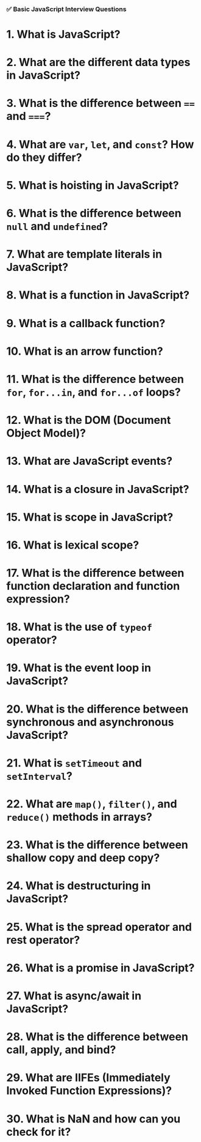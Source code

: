 ### ✅ Basic JavaScript Interview Questions

# 1. What is JavaScript?
# 2. What are the different data types in JavaScript?
# 3. What is the difference between `==` and `===`?
# 4. What are `var`, `let`, and `const`? How do they differ?
# 5. What is hoisting in JavaScript?
# 6. What is the difference between `null` and `undefined`?
# 7. What are template literals in JavaScript?
# 8. What is a function in JavaScript?
# 9. What is a callback function?
# 10. What is an arrow function?
# 11. What is the difference between `for`, `for...in`, and `for...of` loops?
# 12. What is the DOM (Document Object Model)?
# 13. What are JavaScript events?
# 14. What is a closure in JavaScript?
# 15. What is scope in JavaScript?
# 16. What is lexical scope?
# 17. What is the difference between function declaration and function expression?
# 18. What is the use of `typeof` operator?
# 19. What is the event loop in JavaScript?
# 20. What is the difference between synchronous and asynchronous JavaScript?
# 21. What is `setTimeout` and `setInterval`?
# 22. What are `map()`, `filter()`, and `reduce()` methods in arrays?
# 23. What is the difference between shallow copy and deep copy?
# 24. What is destructuring in JavaScript?
# 25. What is the spread operator and rest operator?
# 26. What is a promise in JavaScript?
# 27. What is async/await in JavaScript?
# 28. What is the difference between call, apply, and bind?
# 29. What are IIFEs (Immediately Invoked Function Expressions)?
# 30. What is NaN and how can you check for it?

